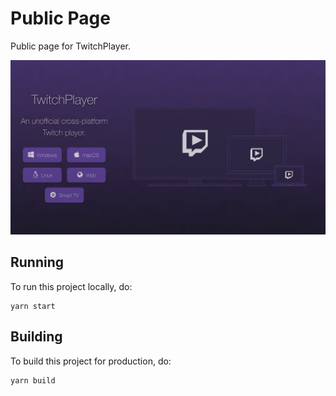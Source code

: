 # Public Page

Public page for TwitchPlayer.

![Screenshot of public page](docs/screenshot.png)

## Running

To run this project locally, do:

```
yarn start
```

## Building

To build this project for production, do:

```
yarn build
```
